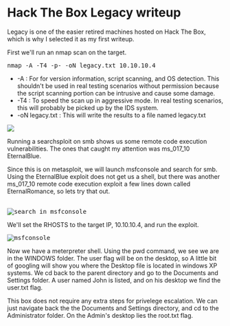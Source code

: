 <html>
<h1>Hack The Box Legacy writeup</h1>

Legacy is one of the easier retired machines hosted on Hack The Box, which is why I selected it as my first writeup.

First we'll run an nmap scan on the target.
  <pre>nmap -A -T4 -p- -oN legacy.txt 10.10.10.4</pre>
<ul> 
    <li>-A : For for version information, script scanning, and OS detection.  This shouldn't be used in real testing scenarios without permission because the script scanning portion can be intrusive and cause some damage.</li> 
    <li>-T4 : To speed the scan up in aggressive mode.  In real testing scenarios, this will probably be picked up by the IDS system.</li> 
    <li>-oN legacy.txt : This will write the results to a file named legacy.txt</li> 

</ul>

<pre><img src="https://i.postimg.cc/T2C4JhvR/nmap-legacy.png"/></pre>

Running a searchsploit on smb shows us some remote code execution vulnerabilities.  The ones that caught my attention was ms_017_10 EternalBlue.

Since this is on metasploit, we will launch msfconsole and search for smb.  Using the EternalBlue exploit does not get us a shell, but there was another ms_017_10 remote code execution exploit a few lines down called EternalRomance, so lets try that out.<br><br>
<pre><img src="https://i.postimg.cc/ZRYcMk1G/search.png" alt="search in msfconsole"/></pre>

We'll set the RHOSTS to the target IP, 10.10.10.4, and run the exploit. 

<pre><img src="https://i.postimg.cc/sXQF10cZ/msfconsole.png" alt="msfconsole"/></pre>

Now we have a meterpreter shell.  Using the pwd command, we see we are in the WINDOWS folder.  The user flag will be on the desktop, so A little bit of googling will show you where the Desktop file is located in windows XP systems.  We cd back to the parent directory and go to the Documents and Settings folder.  A user named John is listed, and on his desktop we find the user.txt flag.

This box does not require any extra steps for privelege escalation.  We can just navigate back the the Documents and Settings directory, and cd to the Administrator folder. On the Admin's desktop lies the root.txt flag. 
</html>

